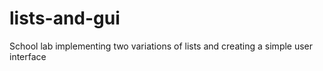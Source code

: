 # lists-and-gui
School lab implementing two variations of lists and creating a simple user interface
